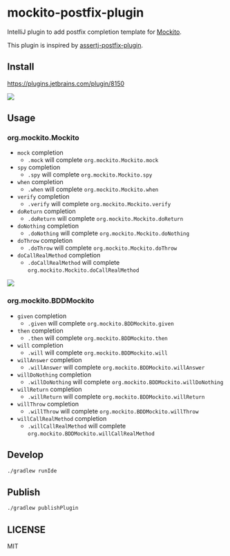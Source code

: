 # mockito-postfix-plugin

IntelliJ plugin to add postfix completion template for [Mockito](http://mockito.org/).

This plugin is inspired by [assertj-postfix-plugin](https://github.com/tokuhirom/assertj-postfix-plugin).

## Install

https://plugins.jetbrains.com/plugin/8150

![](./images/download-plugin.png)

## Usage

### org.mockito.Mockito

- `mock` completion
  - `.mock` will complete `org.mockito.Mockito.mock`
- `spy` completion
  - `.spy` will complete `org.mockito.Mockito.spy`
- `when` completion
  - `.when` will complete `org.mockito.Mockito.when`
- `verify` completion
  - `.verify` will complete `org.mockito.Mockito.verify`
- `doReturn` completion
  - `.doReturn` will complete `org.mockito.Mockito.doReturn`
- `doNothing` completion
  - `.doNothing` will complete `org.mockito.Mockito.doNothing`
- `doThrow` completion
  - `.doThrow` will complete `org.mockito.Mockito.doThrow`
- `doCallRealMethod` completion
  - `.doCallRealMethod` will complete `org.mockito.Mockito.doCallRealMethod`

![](./images/mockito-postfix-plugin-demo.gif)

### org.mockito.BDDMockito

- `given` completion
  - `.given` will complete `org.mockito.BDDMockito.given`
- `then` completion
  - `.then` will complete `org.mockito.BDDMockito.then`
- `will` completion
  - `.will` will complete `org.mockito.BDDMockito.will`
- `willAnswer` completion
  - `.willAnswer` will complete `org.mockito.BDDMockito.willAnswer`
- `willDoNothing` completion
  - `.willDoNothing` will complete `org.mockito.BDDMockito.willDoNothing`
- `willReturn` completion
  - `.willReturn` will complete `org.mockito.BDDMockito.willReturn`
- `willThrow` completion
  - `.willThrow` will complete `org.mockito.BDDMockito.willThrow`
- `willCallRealMethod` completion
  - `.willCallRealMethod` will complete `org.mockito.BDDMockito.willCallRealMethod`

## Develop

```sh
./gradlew runIde
```

## Publish

```sh
./gradlew publishPlugin
```

## LICENSE

MIT
